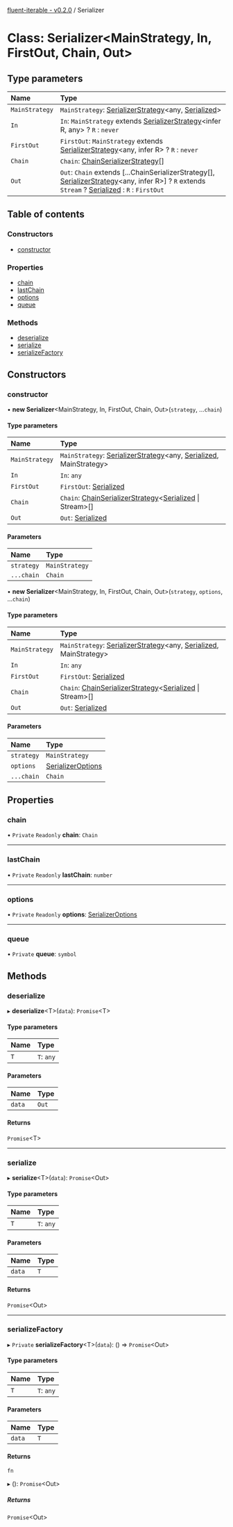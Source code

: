 [fluent-iterable - v0.2.0](../README.md) / Serializer

# Class: Serializer<MainStrategy, In, FirstOut, Chain, Out\>

## Type parameters

| Name | Type |
| :------ | :------ |
| `MainStrategy` | `MainStrategy`: [SerializerStrategy](../interfaces/serializerstrategy.md)<any, [Serialized](../README.md#serialized)\> |
| `In` | `In`: `MainStrategy` extends [SerializerStrategy](../interfaces/serializerstrategy.md)<infer R, any\> ? `R` : `never` |
| `FirstOut` | `FirstOut`: `MainStrategy` extends [SerializerStrategy](../interfaces/serializerstrategy.md)<any, infer R\> ? `R` : `never` |
| `Chain` | `Chain`: [ChainSerializerStrategy](../interfaces/chainserializerstrategy.md)[] |
| `Out` | `Out`: `Chain` extends [...ChainSerializerStrategy[], [SerializerStrategy](../interfaces/serializerstrategy.md)<any, infer R\>] ? `R` extends `Stream` ? [Serialized](../README.md#serialized) : `R` : `FirstOut` |

## Table of contents

### Constructors

- [constructor](serializer.md#constructor)

### Properties

- [chain](serializer.md#chain)
- [lastChain](serializer.md#lastchain)
- [options](serializer.md#options)
- [queue](serializer.md#queue)

### Methods

- [deserialize](serializer.md#deserialize)
- [serialize](serializer.md#serialize)
- [serializeFactory](serializer.md#serializefactory)

## Constructors

### constructor

• **new Serializer**<MainStrategy, In, FirstOut, Chain, Out\>(`strategy`, ...`chain`)

#### Type parameters

| Name | Type |
| :------ | :------ |
| `MainStrategy` | `MainStrategy`: [SerializerStrategy](../interfaces/serializerstrategy.md)<any, [Serialized](../README.md#serialized), MainStrategy\> |
| `In` | `In`: `any` |
| `FirstOut` | `FirstOut`: [Serialized](../README.md#serialized) |
| `Chain` | `Chain`: [ChainSerializerStrategy](../interfaces/chainserializerstrategy.md)<[Serialized](../README.md#serialized) \| Stream\>[] |
| `Out` | `Out`: [Serialized](../README.md#serialized) |

#### Parameters

| Name | Type |
| :------ | :------ |
| `strategy` | `MainStrategy` |
| `...chain` | `Chain` |

• **new Serializer**<MainStrategy, In, FirstOut, Chain, Out\>(`strategy`, `options`, ...`chain`)

#### Type parameters

| Name | Type |
| :------ | :------ |
| `MainStrategy` | `MainStrategy`: [SerializerStrategy](../interfaces/serializerstrategy.md)<any, [Serialized](../README.md#serialized), MainStrategy\> |
| `In` | `In`: `any` |
| `FirstOut` | `FirstOut`: [Serialized](../README.md#serialized) |
| `Chain` | `Chain`: [ChainSerializerStrategy](../interfaces/chainserializerstrategy.md)<[Serialized](../README.md#serialized) \| Stream\>[] |
| `Out` | `Out`: [Serialized](../README.md#serialized) |

#### Parameters

| Name | Type |
| :------ | :------ |
| `strategy` | `MainStrategy` |
| `options` | [SerializerOptions](../interfaces/serializeroptions.md) |
| `...chain` | `Chain` |

## Properties

### chain

• `Private` `Readonly` **chain**: `Chain`

___

### lastChain

• `Private` `Readonly` **lastChain**: `number`

___

### options

• `Private` `Readonly` **options**: [SerializerOptions](../interfaces/serializeroptions.md)

___

### queue

• `Private` **queue**: `symbol`

## Methods

### deserialize

▸ **deserialize**<T\>(`data`): `Promise`<T\>

#### Type parameters

| Name | Type |
| :------ | :------ |
| `T` | `T`: `any` |

#### Parameters

| Name | Type |
| :------ | :------ |
| `data` | `Out` |

#### Returns

`Promise`<T\>

___

### serialize

▸ **serialize**<T\>(`data`): `Promise`<Out\>

#### Type parameters

| Name | Type |
| :------ | :------ |
| `T` | `T`: `any` |

#### Parameters

| Name | Type |
| :------ | :------ |
| `data` | `T` |

#### Returns

`Promise`<Out\>

___

### serializeFactory

▸ `Private` **serializeFactory**<T\>(`data`): () => `Promise`<Out\>

#### Type parameters

| Name | Type |
| :------ | :------ |
| `T` | `T`: `any` |

#### Parameters

| Name | Type |
| :------ | :------ |
| `data` | `T` |

#### Returns

`fn`

▸ (): `Promise`<Out\>

##### Returns

`Promise`<Out\>
